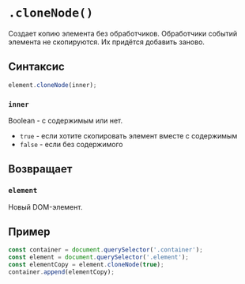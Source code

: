 # `.cloneNode()`

Создает копию элемента без обработчиков. Обработчики событий элемента не скопируются. Их придётся добавить заново.

## Синтаксис

```js
element.cloneNode(inner);
```

### `inner`

Boolean - с содержимым или нет.

- `true` - если хотите скопировать элемент вместе с содержимым
- `false` - если без содержимого

## Возвращает

### `element`

Новый DOM-элемент.

## Пример

```js
const container = document.querySelector('.container');
const element = document.querySelector('.element');
const elementCopy = element.cloneNode(true);
container.append(elementCopy);
```

